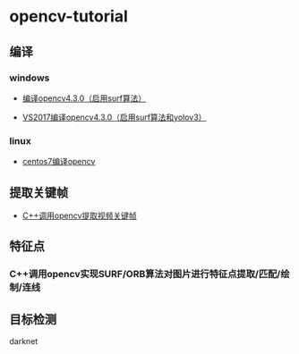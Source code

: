 # opencv-tutorial
## 编译
### windows
* [编译opencv4.3.0（启用surf算法） ](编译opencv4.3.0（使用surf算法）.md)

* [VS2017编译opencv4.3.0（启用surf算法和yolov3）](VS2017编译opencv4.3.0（使用surf算法和yolov3）.md)

### linux
* [centos7编译opencv](centos7编译opencv.md)

## 提取关键帧
* [C++调用opencv提取视频关键帧](./opencv-tutorial-cpp/ExtractKeyFrame/README.md)


## 特征点
### C++调用opencv实现SURF/ORB算法对图片进行特征点提取/匹配/绘制/连线


## 目标检测

darknet
